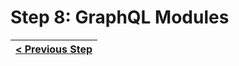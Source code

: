# Step 8: GraphQL Modules

[//]: # (head-end)




[//]: # (foot-start)

[{]: <helper> (navStep)

| [< Previous Step](https://github.com/Urigo/WhatsApp-Clone-Server/tree/master@2.0.2/.tortilla/manuals/views/step8.md) |
|:----------------------|

[}]: #
